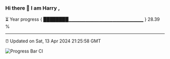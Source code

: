 ### Hi there 👋 I am Harry , 

⏳ Year progress { ████████▁▁▁▁▁▁▁▁▁▁▁▁▁▁▁▁▁▁▁▁▁▁ } 28.39 %

---

⏰ Updated on Sat, 13 Apr 2024 21:25:58 GMT

![Progress Bar CI](https://github.com/duykhang68/duykhang68/workflows/Progress%20Bar%20CI/badge.svg)
